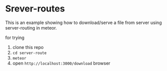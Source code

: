 Srever-routes
================

This is an example showing how to download/serve a file from server using server-routing in meteor.

for trying
 
1.   clone this repo
2.   `cd server-route`
3.   `meteor `
4.   open `http://localhost:3000/download` browser 

